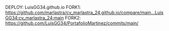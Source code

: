DEPLOY: LuisGG34.github.io
FORK1: https://github.com/marlastra/cv_marlastra_24.github.io/compare/main...LuisGG34:cv_marlastra_24:main
FORK2: https://github.com/LuisGG34/PortafolioMartinez/commits/main/
